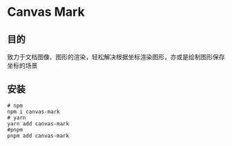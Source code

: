# Canvas Mark

## 目的

致力于文档图像、图形的渲染，轻松解决根据坐标渲染图形，亦或是绘制图形保存坐标的场景

## 安装

```shell
# npm
npm i canvas-mark
# yarn
yarn add canvas-mark
#pnpm
pnpm add canvas-mark
```

